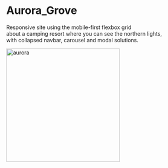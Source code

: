 # Aurora_Grove

Responsive site using the mobile-first flexbox grid </br> 
about a camping resort where you can see the northern lights, </br> 
with collapsed navbar, carousel and modal solutions. </br>  


<img width="300" alt="aurora" src="https://user-images.githubusercontent.com/35004717/139526838-133a3106-f4df-4515-b351-5cd4b9c4b814.png">


